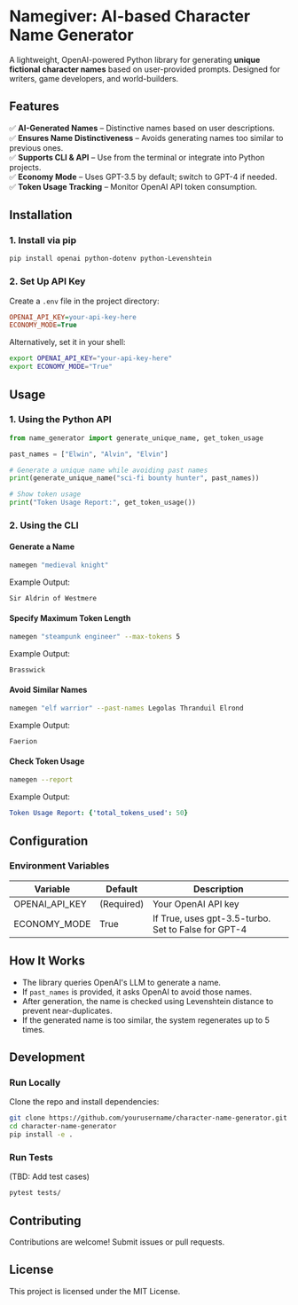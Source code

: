 # Namegiver: AI-based Character Name Generator

A lightweight, OpenAI-powered Python library for generating **unique fictional character names** based on user-provided prompts. Designed for writers, game developers, and world-builders.

## Features
✅ **AI-Generated Names** – Distinctive names based on user descriptions.  
✅ **Ensures Name Distinctiveness** – Avoids generating names too similar to previous ones.  
✅ **Supports CLI & API** – Use from the terminal or integrate into Python projects.  
✅ **Economy Mode** – Uses GPT-3.5 by default; switch to GPT-4 if needed.  
✅ **Token Usage Tracking** – Monitor OpenAI API token consumption.  

## Installation

### 1. Install via pip
```bash
pip install openai python-dotenv python-Levenshtein
```

### 2. Set Up API Key
Create a `.env` file in the project directory:

```ini
OPENAI_API_KEY=your-api-key-here
ECONOMY_MODE=True
```

Alternatively, set it in your shell:

```bash
export OPENAI_API_KEY="your-api-key-here"
export ECONOMY_MODE="True"
```

## Usage

### 1. Using the Python API
```python
from name_generator import generate_unique_name, get_token_usage

past_names = ["Elwin", "Alvin", "Elvin"]

# Generate a unique name while avoiding past names
print(generate_unique_name("sci-fi bounty hunter", past_names))

# Show token usage
print("Token Usage Report:", get_token_usage())
```

### 2. Using the CLI

#### Generate a Name
```bash
namegen "medieval knight"
```

Example Output:
```
Sir Aldrin of Westmere
```

#### Specify Maximum Token Length
```bash
namegen "steampunk engineer" --max-tokens 5
```

Example Output:
```
Brasswick
```

#### Avoid Similar Names
```bash
namegen "elf warrior" --past-names Legolas Thranduil Elrond
```

Example Output:
```
Faerion
```

#### Check Token Usage
```bash
namegen --report
```

Example Output:
```yaml
Token Usage Report: {'total_tokens_used': 50}
```

## Configuration

### Environment Variables

| Variable | Default | Description |
|----------|---------|-------------|
| OPENAI_API_KEY | (Required) | Your OpenAI API key |
| ECONOMY_MODE | True | If True, uses gpt-3.5-turbo. Set to False for GPT-4 |

## How It Works
- The library queries OpenAI's LLM to generate a name.
- If `past_names` is provided, it asks OpenAI to avoid those names.
- After generation, the name is checked using Levenshtein distance to prevent near-duplicates.
- If the generated name is too similar, the system regenerates up to 5 times.

## Development

### Run Locally
Clone the repo and install dependencies:

```bash
git clone https://github.com/yourusername/character-name-generator.git
cd character-name-generator
pip install -e .
```

### Run Tests
(TBD: Add test cases)

```bash
pytest tests/
```

## Contributing
Contributions are welcome! Submit issues or pull requests.

## License
This project is licensed under the MIT License.